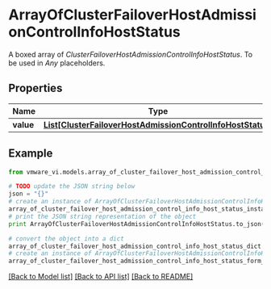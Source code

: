 # ArrayOfClusterFailoverHostAdmissionControlInfoHostStatus

A boxed array of *ClusterFailoverHostAdmissionControlInfoHostStatus*. To be used in *Any* placeholders. 

## Properties
Name | Type | Description | Notes
------------ | ------------- | ------------- | -------------
**value** | [**List[ClusterFailoverHostAdmissionControlInfoHostStatus]**](ClusterFailoverHostAdmissionControlInfoHostStatus.md) |  | 

## Example

```python
from vmware_vi.models.array_of_cluster_failover_host_admission_control_info_host_status import ArrayOfClusterFailoverHostAdmissionControlInfoHostStatus

# TODO update the JSON string below
json = "{}"
# create an instance of ArrayOfClusterFailoverHostAdmissionControlInfoHostStatus from a JSON string
array_of_cluster_failover_host_admission_control_info_host_status_instance = ArrayOfClusterFailoverHostAdmissionControlInfoHostStatus.from_json(json)
# print the JSON string representation of the object
print ArrayOfClusterFailoverHostAdmissionControlInfoHostStatus.to_json()

# convert the object into a dict
array_of_cluster_failover_host_admission_control_info_host_status_dict = array_of_cluster_failover_host_admission_control_info_host_status_instance.to_dict()
# create an instance of ArrayOfClusterFailoverHostAdmissionControlInfoHostStatus from a dict
array_of_cluster_failover_host_admission_control_info_host_status_form_dict = array_of_cluster_failover_host_admission_control_info_host_status.from_dict(array_of_cluster_failover_host_admission_control_info_host_status_dict)
```
[[Back to Model list]](../README.md#documentation-for-models) [[Back to API list]](../README.md#documentation-for-api-endpoints) [[Back to README]](../README.md)


